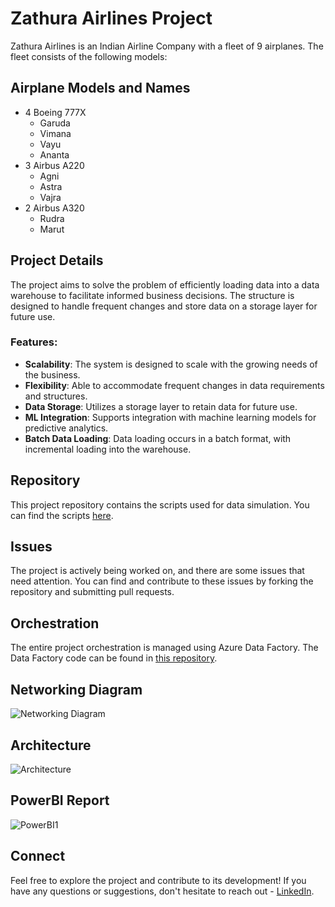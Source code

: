# Zathura Airlines Project

Zathura Airlines is an Indian Airline Company with a fleet of 9 airplanes. The fleet consists of the following models:

## Airplane Models and Names
- 4 Boeing 777X
    - Garuda
    - Vimana
    - Vayu
    - Ananta
- 3 Airbus A220
    - Agni
    - Astra
    - Vajra
- 2 Airbus A320
    - Rudra
    - Marut

## Project Details
The project aims to solve the problem of efficiently loading data into a data warehouse to facilitate informed business decisions. The structure is designed to handle frequent changes and store data on a storage layer for future use.

### Features:
- **Scalability**: The system is designed to scale with the growing needs of the business.
- **Flexibility**: Able to accommodate frequent changes in data requirements and structures.
- **Data Storage**: Utilizes a storage layer to retain data for future use.
- **ML Integration**: Supports integration with machine learning models for predictive analytics.
- **Batch Data Loading**: Data loading occurs in a batch format, with incremental loading into the warehouse.

## Repository
This project repository contains the scripts used for data simulation. You can find the scripts [here](https://github.com/theycallme-batman/Zathura-Airlines/tree/Dev/Data%20simulation).

## Issues
The project is actively being worked on, and there are some issues that need attention. You can find and contribute to these issues by forking the repository and submitting pull requests.

## Orchestration
The entire project orchestration is managed using Azure Data Factory. The Data Factory code can be found in [this repository](https://github.com/theycallme-batman/Zathura-dev-adf).

## Networking Diagram
![Networking Diagram](https://github.com/theycallme-batman/Zathura-Airlines/assets/72347879/f7b36959-e20f-4147-98cd-8aa353314446)

## Architecture
![Architecture](https://github.com/theycallme-batman/Zathura-Airlines/assets/72347879/2061a436-8a48-4f95-9ae5-73c59c17dc3c)

## PowerBI Report
![PowerBI1](https://github.com/theycallme-batman/Zathura-Airlines/assets/72347879/4b800c31-1293-41a9-b470-d2599464971c)

## Connect
Feel free to explore the project and contribute to its development! If you have any questions or suggestions, don't hesitate to reach out - [LinkedIn](https://www.linkedin.com/in/yash-kothari-5727781b2/).
